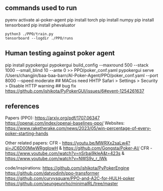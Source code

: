 ## commands used to run
pyenv activate ai-poker-agent
pip install torch
pip install numpy
pip install tensorboard
pip install phevaluator

    python3 ./PPO/train.py  
    tensorboard --logdir ./PPO/runs 

## Human testing against poker agent
pip install pypokergui
pypokergui build_config --maxround 500 --stack 1000 --small_blind 10 --ante 0 >> PPO/poker_conf.yaml
pypokergui serve /Users/changjin/baa-baa-barn/AI-Poker-Agent/PPO/poker_conf.yaml --port 8000 --speed moderate
    ## MACos need HHTP 
        Safari > Settings > Security > Disable HTTP warning
    ## bug fix 
        https://github.com/ishikota/PyPokerGUI/issues/6#event-1254261637


## references 
Papers (PPO):
https://arxiv.org/pdf/1707.06347
https://openai.com/index/openai-baselines-ppo/
Websites:
https://www.raketherake.com/news/2023/05/win-percentage-of-every-poker-starting-hands

Other related papers:
CFR - https://youtu.be/MWRXx2saLw4?si=JC6D00MwWRggIowH & https://github.com/Gongsta/Poker-AI/
CFR - https://www.youtube.com/watch?v=nSrbai9kIeA&t=423s & https://www.youtube.com/watch?v=NWS9v_r_IWk

code/inspirations:
https://github.com/ishikota/PyPokerEngine
https://github.com/datvodinh/ppo-transformer
https://github.com/curvysquare/PPO-and-A2C-for-HULH-poker
https://github.com/seungeunrho/minimalRL/tree/master
